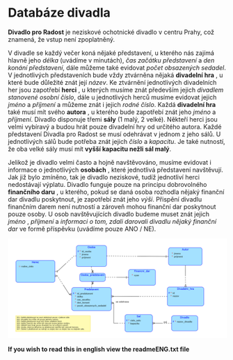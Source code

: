 # Databáze divadla

**Divadlo pro Radost** je neziskové ochotnické divadlo v centru Prahy, což znamená, že vstup není zpoplatněný.

V divadle se každý večer koná nějaké představení, u kterého nás zajímá hlavně jeho *délka* (uvádíme v minutách), *čas začátku představení* a *den konání představení*, dále můžeme také evidovat *počet obsazených sedadel*. V jednotlivých představeních bude vždy ztvárněna nějaká **divadelní hra** , u které bude důležité znát její *název*. Ke ztvárnění jednotlivých divadelních her jsou zapotřebí **herci** , u kterých musíme znát především jejich *divadlem stanovené osobní číslo*, dále u jednotlivých herců musíme evidovat jejich *jméno* a *příjmení* a můžeme znát i jejich *rodné číslo*. Každá **divadelní hra** také musí mít svého **autora** , u kterého bude zapotřebí znát jeho *jméno* a *příjmení*. Divadlo disponuje třemi **sály** (1 malý, 2 velké). Někteří herci jsou velmi vybíravý a budou hrát pouze divadelní hry od určitého autora. Každé představení Divadla pro Radost se musí odehrávat v jednom z jeho sálů. U jednotlivých sálů bude potřeba znát jejich *číslo* a *kapacitu*. Je také nutností, že oba velké sály musí mít **vyšší kapacitu nežli sál malý**.

Jelikož je divadlo velmi často a hojně navštěvováno, musíme evidovat i informace o jednotlivých **osobách** , které jednotlivá představení navštěvují. Jak již bylo zmíněno, tak je divadlo neziskové, tudíž jednotliví herci nedostávají výplatu. Divadlo funguje pouze na principu dobrovolného **finančního daru** , u kterého, pokud se daná osoba rozhodla nějaký finanční dar divadlu poskytnout, je zapotřebí znát jeho *výši*. Přispění divadlu finančním darem není nutností a zároveň mohou finanční dar poskytnout pouze osoby. U osob navštěvujících divadlo budeme muset znát jejich *jméno* , *příjmení* a *informaci o tom, zdali darovali divadlu nějaký finanční dar* ve formě příspěvku (uvádíme pouze ANO / NE).

![DB relation scheme](images/diagram.png)

**If you wish to read this in english view the readmeENG.txt file**
